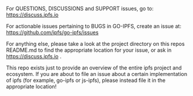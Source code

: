 For QUESTIONS, DISCUSSIONS and SUPPORT issues, go to:
https://discuss.ipfs.io

For actionable issues pertaining to BUGS in GO-IPFS, create an issue at:
https://github.com/ipfs/go-ipfs/issues

For anything else, please take a look at the project directory on this repos
README.md to find the appropriate location for your issue, or ask in
https://discuss.ipfs.io .

This repo exists just to provide an overview of the entire ipfs project and
ecosystem.  If you are about to file an issue about a certain implementation
of ipfs (for example, go-ipfs or js-ipfs), please instead file it in the
appropriate location!


